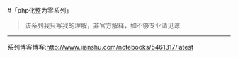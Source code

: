 #「php化整为零系列」

>该系列我只写我的理解，非官方解释，如不够专业请见谅

----
系列博客博客:http://www.jianshu.com/notebooks/5461317/latest

